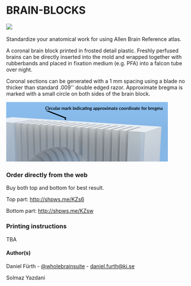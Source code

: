 BRAIN-BLOCKS
=========

<img src="https://images1.sw-cdn.net/model/picture/625x465_4106555_13228822_1449066178.jpg"></img>

Standardize your anatomical work for using Allen Brain Reference atlas.

A coronal brain block printed in frosted detail plastic. Freshly perfused brains can be directly inserted into the mold and wrapped together with rubberbands and placed in fixation medium (e.g. PFA) into a falcon tube over night.

Coronal sections can be generated with a 1 mm spacing using a blade no thicker than standard .009'' double edged razor.
Approximate bregma is marked with a small circle on both sides of the brain block.

<img src="images/image_circular_mark.png" alt="hi" class="inline"/>

### Order directly from the web

Buy both top and bottom for best result.

Top part:
http://shpws.me/KZs6

Bottom part:
http://shpws.me/KZsw

### Printing instructions

TBA

#### Author(s)

Daniel Fürth - [@wholebrainsuite](https://twitter.com/wholebrainsuite) - <daniel.furth@ki.se>

Solmaz Yazdani



